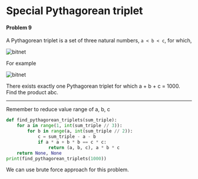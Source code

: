 # Special Pythagorean triplet
#### Problem 9
A Pythagorean triplet is a set of three natural numbers, `a < b < c`, for which,

![bitnet](../resources/Problem_009.01.png)

For example

![bitnet](../resources/Problem_009.02.png)

There exists exactly one Pythagorean triplet for which a + b + c = 1000.
Find the product abc.

---
Remember to reduce value range of a, b, c
```python
def find_pythagorean_triplets(sum_triple):
    for a in range(1, int(sum_triple // 3)):
        for b in range(a, int(sum_triple // 2)):
            c = sum_triple - a - b
            if a * a + b * b == c * c:
                return (a, b, c), a * b * c
    return None, None
print(find_pythagorean_triplets(1000))
```

We can use brute force approach for this problem.